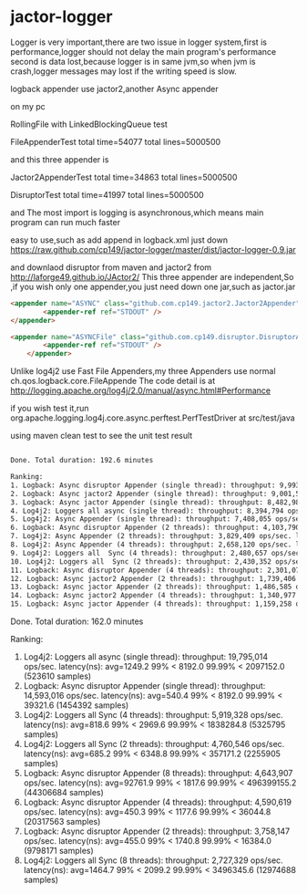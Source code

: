 jactor-logger
=============
Logger is very important,there are two issue in logger system,first is performance,logger should not delay the main program's performance
second is data lost,because logger is in same jvm,so when jvm is crash,logger messages may lost if the writing speed is slow.  


logback appender use jactor2,another Async appender

on my pc

RollingFile with LinkedBlockingQueue test

 
FileAppenderTest total  time=54077 total lines=5000500

and this three appender is
 

Jactor2AppenderTest total  time=34863 total lines=5000500


DisruptorTest total  time=41997 total lines=5000500

and The most import is logging is asynchronous,which means main program can run much faster

 

easy to use,such as add append in logback.xml
just down https://raw.github.com/cp149/jactor-logger/master/dist/jactor-logger-0.9.jar

and downlaod disruptor from maven
and jactor2 from http://laforge49.github.io/JActor2/
This three appender are independent,So ,if you wish only one appender,you just need down one jar,such as jactor.jar
```html
<appender name="ASYNC" class="github.com.cp149.jactor2.Jactor2Appender">
		<appender-ref ref="STDOUT" />
</appender>
```
```html	
<appender name="ASYNCFile" class="github.com.cp149.disruptor.DisruptorAppender">		
		<appender-ref ref="STDOUT" />
	</appender>
```
Unlike log4j2 use Fast File Appenders,my three  Appenders use normal ch.qos.logback.core.FileAppende
The  code detail is at http://logging.apache.org/log4j/2.0/manual/async.html#Performance

if you wish test it,run org.apache.logging.log4j.core.async.perftest.PerfTestDriver at src/test/java

using maven clean test to see the unit test result
```html

Done. Total duration: 192.6 minutes

Ranking:
1. Logback: Async disruptor Appender (single thread): throughput: 9,993,043 ops/sec. latency(ns): avg=3532.4 99% < 19660.8 99.99% < 16829644.8 (285431 samples)
2. Logback: Async jactor2 Appender (single thread): throughput: 9,001,575 ops/sec. latency(ns): avg=1210.0 99% < 2048.0 99.99% < 65536.0 (21476524 samples)
3. Logback: Async jactor Appender (single thread): throughput: 8,482,989 ops/sec. latency(ns): avg=1201.4 99% < 2048.0 99.99% < 65536.0 (22639435 samples)
4. Log4j2: Loggers all async (single thread): throughput: 8,394,794 ops/sec. latency(ns): avg=8631.6 99% < 13107.2 99.99% < 26869760.0 (610686 samples)
5. Log4j2: Async Appender (single thread): throughput: 7,408,055 ops/sec. latency(ns): avg=864.6 99% < 4096.0 99.99% < 131072.0 (478795 samples)
6. Logback: Async disruptor Appender (2 threads): throughput: 4,103,790 ops/sec. latency(ns): avg=884.1 99% < 4505.6 99.99% < 65536.0 (4500675 samples)
7. Log4j2: Async Appender (2 threads): throughput: 3,829,409 ops/sec. latency(ns): avg=685.1 99% < 4096.0 99.99% < 65536.0 (2034956 samples)
8. Log4j2: Async Appender (4 threads): throughput: 2,658,120 ops/sec. latency(ns): avg=607.9 99% < 2048.0 99.99% < 239206.4 (19951913 samples)
9. Log4j2: Loggers all  Sync (4 threads): throughput: 2,480,657 ops/sec. latency(ns): avg=4324.3 99% < 7372.8 99.99% < 13841203.2 (6575838 samples)
10. Log4j2: Loggers all  Sync (2 threads): throughput: 2,430,352 ops/sec. latency(ns): avg=651.3 99% < 2457.6 99.99% < 65536.0 (8625233 samples)
11. Logback: Async disruptor Appender (4 threads): throughput: 2,301,079 ops/sec. latency(ns): avg=7799.6 99% < 4300.8 99.99% < 24169676.8 (7478483 samples)
12. Logback: Async jactor2 Appender (2 threads): throughput: 1,739,406 ops/sec. latency(ns): avg=931.2 99% < 2048.0 99.99% < 42598.4 (48717475 samples)
13. Logback: Async jactor Appender (2 threads): throughput: 1,486,585 ops/sec. latency(ns): avg=930.7 99% < 2048.0 99.99% < 36044.8 (49685633 samples)
14. Logback: Async jactor2 Appender (4 threads): throughput: 1,340,977 ops/sec. latency(ns): avg=1253.6 99% < 1587.2 99.99% < 80281.6 (87902519 samples)
15. Logback: Async jactor Appender (4 threads): throughput: 1,159,258 ops/sec. latency(ns): avg=1020.1 99% < 1587.2 99.99% < 77004.8 (99564074 samples)
```
Done. Total duration: 162.0 minutes

Ranking:
1. Log4j2: Loggers all async (single thread): throughput: 19,795,014 ops/sec. latency(ns): avg=1249.2 99% < 8192.0 99.99% < 2097152.0 (523610 samples)
2. Logback: Async disruptor Appender (single thread): throughput: 14,593,016 ops/sec. latency(ns): avg=540.4 99% < 8192.0 99.99% < 39321.6 (1454392 samples)
3. Log4j2: Loggers all  Sync (4 threads): throughput: 5,919,328 ops/sec. latency(ns): avg=818.6 99% < 2969.6 99.99% < 1838284.8 (5325795 samples)
4. Log4j2: Loggers all  Sync (2 threads): throughput: 4,760,546 ops/sec. latency(ns): avg=685.2 99% < 6348.8 99.99% < 357171.2 (2255905 samples)
5. Logback: Async disruptor Appender (8 threads): throughput: 4,643,907 ops/sec. latency(ns): avg=92761.9 99% < 1817.6 99.99% < 496399155.2 (44306684 samples)
6. Logback: Async disruptor Appender (4 threads): throughput: 4,590,619 ops/sec. latency(ns): avg=450.3 99% < 1177.6 99.99% < 36044.8 (20317563 samples)
7. Logback: Async disruptor Appender (2 threads): throughput: 3,758,147 ops/sec. latency(ns): avg=455.0 99% < 1740.8 99.99% < 16384.0 (9798171 samples)
8. Log4j2: Loggers all  Sync (8 threads): throughput: 2,727,329 ops/sec. latency(ns): avg=1464.7 99% < 2099.2 99.99% < 3496345.6 (12974688 samples)


